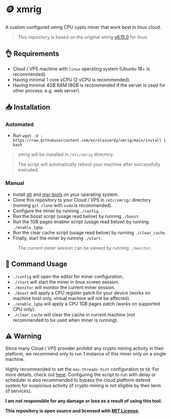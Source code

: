 # 🪙 xmrig

A custom configured xmrig CPU cypto miner that work best in linux cloud.

> This repository is based on the original xmrig [v6.15.0](https://github.com/xmrig/xmrig/releases/tag/v6.15.0) for linux.

## 👌 Requirements

- Cloud / VPS machine with `linux` operating system (Ubuntu 18+ is recommended).
- Having minimal 1 core vCPU (2 vCPU is recommended).
- Having minimal 4GB RAM (8GB is recommended if the server is used for other process, e.g. web server).

## 📥 Installation

### Automated

- Run `wget -O - https://raw.githubusercontent.com/ezralazuardy/xmrig/main/install | bash`

> xmrig will be installed in `/etc/xmrig` directory.
> 
> The script will automatically reboot your machine after successfully executed.

### Manual

- Install [git](https://command-not-found.com/git) and [msr-tools](https://command-not-found.com/wrmsr) on your operating system.
- Clone this repository to your Cloud / VPS in `/etc/xmrig/` directory (running `git clone` with `sudo` is recommended).
- Configure the miner by running `./config`.
- Run the boost script (usage read below) by running `./boost`.
- Run the 1GB pages enabler script (usage read below) by running `./enable_1gbp`.
- Run the clear cache script (usage read below) by running `./clear_cache`.
- Finally, start the miner by running `./start`.

> The current miner session can be viewed by running `./monitor`.

## 🔨 Command Usage

- `./config` will open the editor for miner configuration.
- `./start` will start the miner in linux screen session.
- `./monitor` will monitor the current miner session.
- `./boost` will apply a CPU register patch for your device (works on machine host only, virtual machine will not be affected).
- `./enable_1gbp` will apply a CPU 1GB pages patch (works on supported CPU only).
- `./clear_cache` will clear the cache in current machine (not recommended to be used when miner is running).

## ⚠️ Warning

Since many Cloud / VPS provider prohibit any crypto mining activity in their platform, we recommend only to run 1 instance of this miner only on a single machine.

Highly recommended to set the `max-threads-hint` configuration to `50`. For more details, check out [here](https://github.com/xmrig/xmrig/blob/beta/doc/CPU_MAX_USAGE.md). Configuring the script to run with delay or scheduler is also recommended to bypass the cloud platform defend system for suspicious activity (if crypto mining is not eligible by their term of services).

**I am not responsible for any damage or loss as a result of using this tool.**

**This repository is open source and licensed with [MIT License](https://github.com/ezralazuardy/xmrig/blob/main/LICENSE.md).**
